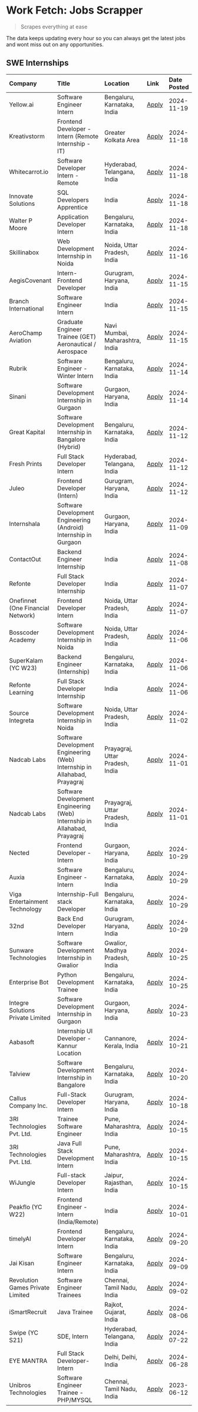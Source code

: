 # Work Fetch: Jobs Scrapper
> Scrapes everything at ease

The data keeps updating every hour so you can always get the latest jobs and wont miss out on any opportunities.

## SWE Internships
<!--START_SECTION:workfetch-->
| Company                           | Title                                                                     | Location                        | Link                                                                                                                                                                                                                                            | Date Posted   |
|:----------------------------------|:--------------------------------------------------------------------------|:--------------------------------|:------------------------------------------------------------------------------------------------------------------------------------------------------------------------------------------------------------------------------------------------|:--------------|
| Yellow.ai                         | Software Engineer Intern                                                  | Bengaluru, Karnataka, India     | [Apply](https://in.linkedin.com/jobs/view/software-engineer-intern-at-yellow-ai-4079953878?position=47&pageNum=0&refId=DTIddzV7dFT%2BAa7Y3foU5w%3D%3D&trackingId=9z3Y4HzdssvQDXsA%2B8Nchw%3D%3D)                                                | 2024-11-19    |
| Kreativstorm                      | Frontend Developer - Intern (Remote Internship - IT)                      | Greater Kolkata Area            | [Apply](https://in.linkedin.com/jobs/view/frontend-developer-intern-remote-internship-it-at-kreativstorm-4079519905?position=19&pageNum=0&refId=DTIddzV7dFT%2BAa7Y3foU5w%3D%3D&trackingId=sfALPt3FhbC66Rcy8S3Iew%3D%3D)                         | 2024-11-18    |
| Whitecarrot.io                    | Software Developer Intern - Remote                                        | Hyderabad, Telangana, India     | [Apply](https://in.linkedin.com/jobs/view/software-developer-intern-remote-at-whitecarrot-io-4079334280?position=21&pageNum=0&refId=DTIddzV7dFT%2BAa7Y3foU5w%3D%3D&trackingId=C34CQjQ80kIyhgQkgzEGqw%3D%3D)                                     | 2024-11-18    |
| Innovate Solutions                | SQL Developers Apprentice                                                 | India                           | [Apply](https://in.linkedin.com/jobs/view/sql-developers-apprentice-at-innovate-solutions-4079309331?position=43&pageNum=0&refId=DTIddzV7dFT%2BAa7Y3foU5w%3D%3D&trackingId=X6QRKHAt1GmPjQcBI2MErw%3D%3D)                                        | 2024-11-18    |
| Walter P Moore                    | Application Developer Intern                                              | Bengaluru, Karnataka, India     | [Apply](https://in.linkedin.com/jobs/view/application-developer-intern-at-walter-p-moore-4077126811?position=44&pageNum=0&refId=DTIddzV7dFT%2BAa7Y3foU5w%3D%3D&trackingId=%2Ff2JnUnYRxDZKpsd%2BGvWSQ%3D%3D)                                     | 2024-11-18    |
| Skillinabox                       | Web Development Internship in Noida                                       | Noida, Uttar Pradesh, India     | [Apply](https://in.linkedin.com/jobs/view/web-development-internship-in-noida-at-skillinabox-4077783016?position=31&pageNum=0&refId=DTIddzV7dFT%2BAa7Y3foU5w%3D%3D&trackingId=Qvm3JohlzwzguVTZZDW4ZQ%3D%3D)                                     | 2024-11-16    |
| AegisCovenant                     | Intern- Frontend Developer                                                | Gurugram, Haryana, India        | [Apply](https://in.linkedin.com/jobs/view/intern-frontend-developer-at-aegiscovenant-4077391475?position=38&pageNum=0&refId=DTIddzV7dFT%2BAa7Y3foU5w%3D%3D&trackingId=%2FJS2A9fxIPN4E3wOCLwI7w%3D%3D)                                           | 2024-11-15    |
| Branch International              | Software Engineer Intern                                                  | India                           | [Apply](https://in.linkedin.com/jobs/view/software-engineer-intern-at-branch-international-4054425650?position=39&pageNum=0&refId=DTIddzV7dFT%2BAa7Y3foU5w%3D%3D&trackingId=GQ55zyk2CAiiUctGgqlqeA%3D%3D)                                       | 2024-11-15    |
| AeroChamp Aviation                | Graduate Engineer Trainee (GET) Aeronautical / Aerospace                  | Navi Mumbai, Maharashtra, India | [Apply](https://in.linkedin.com/jobs/view/graduate-engineer-trainee-get-aeronautical-aerospace-at-aerochamp-aviation-4075807848?position=53&pageNum=0&refId=DTIddzV7dFT%2BAa7Y3foU5w%3D%3D&trackingId=C3HDqPs8oxeEYmT8AF2m0w%3D%3D)             | 2024-11-15    |
| Rubrik                            | Software Engineer - Winter Intern                                         | Bengaluru, Karnataka, India     | [Apply](https://in.linkedin.com/jobs/view/software-engineer-winter-intern-at-rubrik-4006567784?position=16&pageNum=0&refId=DTIddzV7dFT%2BAa7Y3foU5w%3D%3D&trackingId=BzwhqbWVMb%2FL9%2FfxsWkQIg%3D%3D)                                          | 2024-11-14    |
| Sinani                            | Software Development Internship in Gurgaon                                | Gurgaon, Haryana, India         | [Apply](https://in.linkedin.com/jobs/view/software-development-internship-in-gurgaon-at-sinani-4075922787?position=22&pageNum=0&refId=DTIddzV7dFT%2BAa7Y3foU5w%3D%3D&trackingId=1lbfEMCNqg5XT9HvarDT%2Fg%3D%3D)                                 | 2024-11-14    |
| Great Kapital                     | Software Development Internship in Bangalore (Hybrid)                     | Bengaluru, Karnataka, India     | [Apply](https://in.linkedin.com/jobs/view/software-development-internship-in-bangalore-hybrid-at-great-kapital-4074322094?position=24&pageNum=0&refId=DTIddzV7dFT%2BAa7Y3foU5w%3D%3D&trackingId=3BDOSTxmA2e2v1C%2BDj%2BWcg%3D%3D)               | 2024-11-12    |
| Fresh Prints                      | Full Stack Developer Intern                                               | Hyderabad, Telangana, India     | [Apply](https://in.linkedin.com/jobs/view/full-stack-developer-intern-at-fresh-prints-4074759619?position=30&pageNum=0&refId=DTIddzV7dFT%2BAa7Y3foU5w%3D%3D&trackingId=HGUjcj89MdLeBEDWJOVbdA%3D%3D)                                            | 2024-11-12    |
| Juleo                             | Frontend Developer (Intern)                                               | Gurugram, Haryana, India        | [Apply](https://in.linkedin.com/jobs/view/frontend-developer-intern-at-juleo-4072443159?position=50&pageNum=0&refId=DTIddzV7dFT%2BAa7Y3foU5w%3D%3D&trackingId=DT7LNn6iBlAzXZAnN%2FDYnA%3D%3D)                                                   | 2024-11-12    |
| Internshala                       | Software Development Engineering (Android) Internship in Gurgaon          | Gurgaon, Haryana, India         | [Apply](https://in.linkedin.com/jobs/view/software-development-engineering-android-internship-in-gurgaon-at-internshala-4072320460?position=9&pageNum=0&refId=DTIddzV7dFT%2BAa7Y3foU5w%3D%3D&trackingId=uedwSOhXFu2s%2FgPKLgBCzw%3D%3D)         | 2024-11-09    |
| ContactOut                        | Backend Engineer Internship                                               | India                           | [Apply](https://in.linkedin.com/jobs/view/backend-engineer-internship-at-contactout-4072113426?position=51&pageNum=0&refId=DTIddzV7dFT%2BAa7Y3foU5w%3D%3D&trackingId=uVnnMHVR%2BO0D2%2FpaLXQU3Q%3D%3D)                                          | 2024-11-08    |
| Refonte                           | Full Stack Developer Internship                                           | India                           | [Apply](https://in.linkedin.com/jobs/view/full-stack-developer-internship-at-refonte-4071576773?position=42&pageNum=0&refId=DTIddzV7dFT%2BAa7Y3foU5w%3D%3D&trackingId=%2FjlEk5UiEMbb0r4WUZOVvg%3D%3D)                                           | 2024-11-07    |
| Onefinnet (One Financial Network) | Frontend Developer Intern                                                 | Noida, Uttar Pradesh, India     | [Apply](https://in.linkedin.com/jobs/view/frontend-developer-intern-at-onefinnet-one-financial-network-4067260672?position=56&pageNum=0&refId=DTIddzV7dFT%2BAa7Y3foU5w%3D%3D&trackingId=l4rm64bpd1HN2wnuP4ay%2Fg%3D%3D)                         | 2024-11-07    |
| Bosscoder Academy                 | Software Development Internship in Noida                                  | Noida, Uttar Pradesh, India     | [Apply](https://in.linkedin.com/jobs/view/software-development-internship-in-noida-at-bosscoder-academy-4070090866?position=11&pageNum=0&refId=DTIddzV7dFT%2BAa7Y3foU5w%3D%3D&trackingId=8c7WCYX%2BigqvACu3FwzLnQ%3D%3D)                        | 2024-11-06    |
| SuperKalam (YC W23)               | Backend Engineer (Internship)                                             | Bengaluru, Karnataka, India     | [Apply](https://in.linkedin.com/jobs/view/backend-engineer-internship-at-superkalam-yc-w23-4069134451?position=28&pageNum=0&refId=DTIddzV7dFT%2BAa7Y3foU5w%3D%3D&trackingId=eo6NDTm4P4GMOSuiNdyr1A%3D%3D)                                       | 2024-11-06    |
| Refonte Learning                  | Full Stack Developer Internship                                           | India                           | [Apply](https://in.linkedin.com/jobs/view/full-stack-developer-internship-at-refonte-learning-4070516081?position=36&pageNum=0&refId=DTIddzV7dFT%2BAa7Y3foU5w%3D%3D&trackingId=1aRql9yaO0pWfrcgRDwk8g%3D%3D)                                    | 2024-11-06    |
| Source Integreta                  | Software Development Internship in Noida                                  | Noida, Uttar Pradesh, India     | [Apply](https://in.linkedin.com/jobs/view/software-development-internship-in-noida-at-source-integreta-4066120527?position=12&pageNum=0&refId=DTIddzV7dFT%2BAa7Y3foU5w%3D%3D&trackingId=pTsSnhK12XSjuslP5LFvEw%3D%3D)                           | 2024-11-02    |
| Nadcab Labs                       | Software Development Engineering (Web) Internship in Allahabad, Prayagraj | Prayagraj, Uttar Pradesh, India | [Apply](https://in.linkedin.com/jobs/view/software-development-engineering-web-internship-in-allahabad-prayagraj-at-nadcab-labs-4064940107?position=2&pageNum=0&refId=DTIddzV7dFT%2BAa7Y3foU5w%3D%3D&trackingId=3ims%2Bm9YRv9fQkQCjhFPYA%3D%3D) | 2024-11-01    |
| Nadcab Labs                       | Software Development Engineering (Web) Internship in Allahabad, Prayagraj | Prayagraj, Uttar Pradesh, India | [Apply](https://in.linkedin.com/jobs/view/software-development-engineering-web-internship-in-allahabad-prayagraj-at-nadcab-labs-4064934919?position=3&pageNum=0&refId=DTIddzV7dFT%2BAa7Y3foU5w%3D%3D&trackingId=QhWhWrX8M2nqJTfQPMqBjw%3D%3D)   | 2024-11-01    |
| Nected                            | Frontend Developer - Intern                                               | Gurgaon, Haryana, India         | [Apply](https://in.linkedin.com/jobs/view/frontend-developer-intern-at-nected-4060911002?position=6&pageNum=0&refId=DTIddzV7dFT%2BAa7Y3foU5w%3D%3D&trackingId=wmgP27g04kw8lGUDuwbQ8Q%3D%3D)                                                     | 2024-10-29    |
| Auxia                             | Software Engineer - Intern                                                | Bengaluru, Karnataka, India     | [Apply](https://in.linkedin.com/jobs/view/software-engineer-intern-at-auxia-4060904544?position=23&pageNum=0&refId=DTIddzV7dFT%2BAa7Y3foU5w%3D%3D&trackingId=kjC5a4rFlu%2BJI7AVttXopg%3D%3D)                                                    | 2024-10-29    |
| Viga Entertainment Technology     | Internship-Full stack Developer                                           | Bengaluru, Karnataka, India     | [Apply](https://in.linkedin.com/jobs/view/internship-full-stack-developer-at-viga-entertainment-technology-4061962911?position=32&pageNum=0&refId=DTIddzV7dFT%2BAa7Y3foU5w%3D%3D&trackingId=c2yWhFWfY1L7v7Tdl%2FUVlg%3D%3D)                     | 2024-10-29    |
| 32nd                              | Back End Developer Intern                                                 | Gurugram, Haryana, India        | [Apply](https://in.linkedin.com/jobs/view/back-end-developer-intern-at-32nd-4062280105?position=40&pageNum=0&refId=DTIddzV7dFT%2BAa7Y3foU5w%3D%3D&trackingId=JkzrtIjotYHR5iJ48IR0hQ%3D%3D)                                                      | 2024-10-29    |
| Sunware Technologies              | Software Development Internship in Gwalior                                | Gwalior, Madhya Pradesh, India  | [Apply](https://in.linkedin.com/jobs/view/software-development-internship-in-gwalior-at-sunware-technologies-4059018500?position=14&pageNum=0&refId=DTIddzV7dFT%2BAa7Y3foU5w%3D%3D&trackingId=5O1jiRlMtyhyH7nrl20pPA%3D%3D)                     | 2024-10-25    |
| Enterprise Bot                    | Python Development Trainee                                                | Bengaluru, Karnataka, India     | [Apply](https://in.linkedin.com/jobs/view/python-development-trainee-at-enterprise-bot-4059097615?position=27&pageNum=0&refId=DTIddzV7dFT%2BAa7Y3foU5w%3D%3D&trackingId=NMi0UVhx3KbHFjuCLyfZdQ%3D%3D)                                           | 2024-10-25    |
| Integre Solutions Private Limited | Software Development Internship in Gurgaon                                | Gurgaon, Haryana, India         | [Apply](https://in.linkedin.com/jobs/view/software-development-internship-in-gurgaon-at-integre-solutions-private-limited-4056951853?position=8&pageNum=0&refId=DTIddzV7dFT%2BAa7Y3foU5w%3D%3D&trackingId=hl4FD1TfgyY07%2Bi2U4DpLw%3D%3D)       | 2024-10-23    |
| Aabasoft                          | Internship UI Developer - Kannur Location                                 | Cannanore, Kerala, India        | [Apply](https://in.linkedin.com/jobs/view/internship-ui-developer-kannur-location-at-aabasoft-4055898437?position=18&pageNum=0&refId=DTIddzV7dFT%2BAa7Y3foU5w%3D%3D&trackingId=ab0qko1KXxQUnLgDHXr6NA%3D%3D)                                    | 2024-10-21    |
| Talview                           | Software Development Internship in Bangalore                              | Bengaluru, Karnataka, India     | [Apply](https://in.linkedin.com/jobs/view/software-development-internship-in-bangalore-at-talview-4055420944?position=4&pageNum=0&refId=DTIddzV7dFT%2BAa7Y3foU5w%3D%3D&trackingId=XvTvm8uaoXs7gVhpcXxpeg%3D%3D)                                 | 2024-10-20    |
| Callus Company Inc.               | Full-Stack Developer Intern                                               | Gurugram, Haryana, India        | [Apply](https://in.linkedin.com/jobs/view/full-stack-developer-intern-at-callus-company-inc-4052948592?position=29&pageNum=0&refId=DTIddzV7dFT%2BAa7Y3foU5w%3D%3D&trackingId=12LhDYpp1k2G3NjJMuEIsQ%3D%3D)                                      | 2024-10-18    |
| 3RI Technologies Pvt. Ltd.        | Trainee Software Engineer                                                 | Pune, Maharashtra, India        | [Apply](https://in.linkedin.com/jobs/view/trainee-software-engineer-at-3ri-technologies-pvt-ltd-4048233384?position=45&pageNum=0&refId=DTIddzV7dFT%2BAa7Y3foU5w%3D%3D&trackingId=Fn590Acz4CmcKx4NC2oetQ%3D%3D)                                  | 2024-10-15    |
| 3RI Technologies Pvt. Ltd.        | Java Full Stack Development Intern                                        | Pune, Maharashtra, India        | [Apply](https://in.linkedin.com/jobs/view/java-full-stack-development-intern-at-3ri-technologies-pvt-ltd-4048231995?position=48&pageNum=0&refId=DTIddzV7dFT%2BAa7Y3foU5w%3D%3D&trackingId=S1pYu3DiI6EL9wSUO5mStA%3D%3D)                         | 2024-10-15    |
| WiJungle                          | Full-stack Developer Intern                                               | Jaipur, Rajasthan, India        | [Apply](https://in.linkedin.com/jobs/view/full-stack-developer-intern-at-wijungle-4048227759?position=54&pageNum=0&refId=DTIddzV7dFT%2BAa7Y3foU5w%3D%3D&trackingId=gxlJcPGiihKV1YAoWxYu8Q%3D%3D)                                                | 2024-10-15    |
| Peakflo (YC W22)                  | Frontend Engineer - Intern (India/Remote)                                 | India                           | [Apply](https://in.linkedin.com/jobs/view/frontend-engineer-intern-india-remote-at-peakflo-yc-w22-4037729755?position=7&pageNum=0&refId=DTIddzV7dFT%2BAa7Y3foU5w%3D%3D&trackingId=Aptrifh1Ck9RO1D6xnkxHA%3D%3D)                                 | 2024-10-01    |
| timelyAI                          | Frontend Developer Intern                                                 | Bengaluru, Karnataka, India     | [Apply](https://in.linkedin.com/jobs/view/frontend-developer-intern-at-timelyai-4030925040?position=10&pageNum=0&refId=DTIddzV7dFT%2BAa7Y3foU5w%3D%3D&trackingId=jNTXwoTrVSIC6%2BcK0zPEZA%3D%3D)                                                | 2024-09-20    |
| Jai Kisan                         | Software Engineer Intern                                                  | Bengaluru, Karnataka, India     | [Apply](https://in.linkedin.com/jobs/view/software-engineer-intern-at-jai-kisan-4024075360?position=35&pageNum=0&refId=DTIddzV7dFT%2BAa7Y3foU5w%3D%3D&trackingId=QUl%2F0YWMe7xoxm3xtJ37%2Bg%3D%3D)                                              | 2024-09-09    |
| Revolution Games Private Limited  | Software Engineer Trainees                                                | Chennai, Tamil Nadu, India      | [Apply](https://in.linkedin.com/jobs/view/software-engineer-trainees-at-revolution-games-private-limited-4015912927?position=33&pageNum=0&refId=DTIddzV7dFT%2BAa7Y3foU5w%3D%3D&trackingId=rLfaSlTk0WW3MeA2KTQa5g%3D%3D)                         | 2024-09-02    |
| iSmartRecruit                     | Java Trainee                                                              | Rajkot, Gujarat, India          | [Apply](https://in.linkedin.com/jobs/view/java-trainee-at-ismartrecruit-3992301825?position=37&pageNum=0&refId=DTIddzV7dFT%2BAa7Y3foU5w%3D%3D&trackingId=E0tRAgnBZpZhz1wbP%2Fdmnw%3D%3D)                                                        | 2024-08-06    |
| Swipe (YC S21)                    | SDE, Intern                                                               | Hyderabad, Telangana, India     | [Apply](https://in.linkedin.com/jobs/view/sde-intern-at-swipe-yc-s21-3980368092?position=58&pageNum=0&refId=DTIddzV7dFT%2BAa7Y3foU5w%3D%3D&trackingId=LVnAYTyySWKygA2NsN2Fmg%3D%3D)                                                             | 2024-07-22    |
| EYE MANTRA                        | Full Stack Developer- Intern                                              | Delhi, Delhi, India             | [Apply](https://in.linkedin.com/jobs/view/full-stack-developer-intern-at-eye-mantra-3960988037?position=57&pageNum=0&refId=DTIddzV7dFT%2BAa7Y3foU5w%3D%3D&trackingId=MXjEgmzGVADbTAoxUkR7Rw%3D%3D)                                              | 2024-06-28    |
| Unibros Technologies              | Software Engineer Trainee - PHP/MYSQL                                     | Chennai, Tamil Nadu, India      | [Apply](https://in.linkedin.com/jobs/view/software-engineer-trainee-php-mysql-at-unibros-technologies-3656599241?position=52&pageNum=0&refId=DTIddzV7dFT%2BAa7Y3foU5w%3D%3D&trackingId=5aHbKXbH27KEI3ZMD7l7wA%3D%3D)                            | 2023-06-12    |
<!--END_SECTION:workfetch-->
